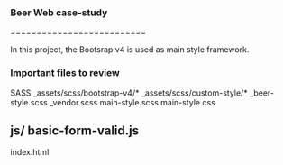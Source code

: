 ### Beer Web case-study
==========================

In this project, the Bootsrap v4 is used as main style framework.


### Important files to review

SASS
_assets/scss/bootstrap-v4/*
_assets/scss/custom-style/*
_beer-style.scss
_vendor.scss
main-style.scss
main-style.css

js/
basic-form-valid.js
--------------------
index.html

